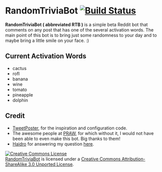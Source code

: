 RandomTriviaBot [![Build Status](https://travis-ci.org/WinneonSword/RandomTriviaBot.png?branch=master)](https://travis-ci.org/WinneonSword/RandomTriviaBot)
===============
**RandomTriviaBot ( abbreviated RTB )** is a simple beta Reddit bot that comments on any post that has one of the several activation words. The main point of this bot is to bring just some randomness to your day and to maybe bring a little smile on your face. :)

Current Activation Words
------------------------
* cactus
* rofl
* banana
* wine
* tomato
* pineapple
* dolphin

Credit
------
* [TweetPoster](https://github.com/buttscicles/TweetPoster), for the inspiration and configuration code.
* The awesome people at [PRAW](https://praw.readthedocs.org/en/latest/), for which without it, I would not have been able to even make this bot. Big thanks to them!
* [Haidro](http://stackoverflow.com/users/1971805/haidro) for answering my question [here](http://stackoverflow.com/questions/18807905/grab-the-first-word-in-a-list-that-is-found-in-a-string-python).

<a rel="license" href="http://creativecommons.org/licenses/by-sa/3.0/deed.en_US"><img alt="Creative Commons License" style="border-width:0" src="http://i.creativecommons.org/l/by-sa/3.0/80x15.png" /></a><br /><a rel="releases" href="https://github.com/WinneonSword/RandomTriviaBot">RandomTriviaBot</a> is licensed under a <a rel="license" href="http://creativecommons.org/licenses/by-sa/3.0/deed.en_US">Creative Commons Attribution-ShareAlike 3.0 Unported License</a>.